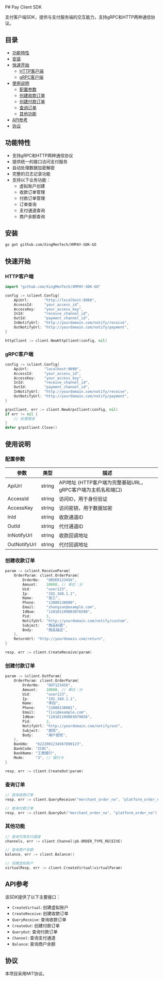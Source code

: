 P# Pay Client SDK

支付客户端SDK，提供与支付服务端的交互能力，支持gRPC和HTTP两种通信协议。

## 目录
- [功能特性](#功能特性)
- [安装](#安装)
- [快速开始](#快速开始)
  - [HTTP客户端](#http客户端)
  - [gRPC客户端](#grpc客户端)
- [使用说明](#使用说明)
  - [配置参数](#配置参数)
  - [创建收款订单](#创建收款订单)
  - [创建付款订单](#创建付款订单)
  - [查询订单](#查询订单)
  - [其他功能](#其他功能)
- [API参考](#api参考)
- [协议](#协议)

## 功能特性

- 支持gRPC和HTTP两种通信协议
- 提供统一的接口访问支付服务
- 自动处理数据加密解密
- 完整的日志记录功能
- 支持以下业务功能：
  - 虚拟账户创建
  - 收款订单管理
  - 付款订单管理
  - 订单查询
  - 支付通道查询
  - 商户余额查询

## 安装

```bash
go get github.com/XingMenTech/XMPAY-SDK-GO
```

## 快速开始

### HTTP客户端

```go
import "github.com/XingMenTech/XMPAY-SDK-GO"

config := &client.Config{
    ApiUrl:       "http://localhost:8080",
    AccessId:     "your_access_id",
    AccessKey:    "your_access_key",
    InId:         "receive_channel_id",
    OutId:        "payment_channel_id",
    InNotifyUrl:  "http://yourdomain.com/notify/receive",
    OutNotifyUrl: "http://yourdomain.com/notify/payment",
}

httpClient := client.NewHttpClient(config, nil)
```

### gRPC客户端

```go
config := &client.Config{
    ApiUrl:       "localhost:9090",
    AccessId:     "your_access_id",
    AccessKey:    "your_access_key",
    InId:         "receive_channel_id",
    OutId:        "payment_channel_id",
    InNotifyUrl:  "http://yourdomain.com/notify/receive",
    OutNotifyUrl: "http://yourdomain.com/notify/payment",
}

grpcClient, err := client.NewGrpcClient(config, nil)
if err != nil {
    // 处理错误
}
defer grpcClient.Close()
```

## 使用说明

### 配置参数

| 参数 | 类型 | 描述 |
|------|------|------|
| ApiUrl | string | API地址 (HTTP客户端为完整基础URL，gRPC客户端为主机名和端口) |
| AccessId | string | 访问ID，用于身份验证 |
| AccessKey | string | 访问密钥，用于数据加密 |
| InId | string | 收款通道ID |
| OutId | string | 代付通道ID |
| InNotifyUrl | string | 收款回调地址 |
| OutNotifyUrl | string | 代付回调地址 |

### 创建收款订单

```go
param := &client.ReceiveParam{
    OrderParam: client.OrderParam{
        OrderNo:   "ORDER123456",
        Amount:    10000, // 单位：分
        Uid:       "user123",
        Ip:        "192.168.1.1",
        Name:      "张三",
        Phone:     "13800138000",
        Email:     "zhangsan@example.com",
        IdNum:     "110101199003076598",
        Pid:       1,
        NotifyUrl: "http://yourdomain.com/notify/custom",
        Subject:   "商品标题",
        Body:      "商品描述",
    },
    ReturnUrl: "http://yourdomain.com/return",
}

resp, err := client.CreateReceive(param)
```

### 创建付款订单

```go
param := &client.OutParam{
    OrderParam: client.OrderParam{
        OrderNo:   "OUT123456",
        Amount:    10000, // 单位：分
        Uid:       "user123",
        Ip:        "192.168.1.1",
        Name:      "李四",
        Phone:     "13800138001",
        Email:     "lisi@example.com",
        IdNum:     "110101199003079856",
        Pid:       2,
        NotifyUrl: "http://yourdomain.com/notify/out",
        Subject:   "提现",
        Body:      "用户提现",
    },
    BankNo:   "6222001234567890123",
    BankCode: "ICBC",
    BankName: "工商银行",
    Mode:     "3", // 银行卡
}

resp, err := client.CreateOut(param)
```

### 查询订单

```go
// 查询收款订单
resp, err := client.QueryReceive("merchant_order_no", "platform_order_no")

// 查询付款订单
resp, err := client.QueryOut("merchant_order_no", "platform_order_no")
```

### 其他功能

```go
// 查询可用支付通道
channels, err := client.Channel(pb.ORDER_TYPE_RECEIVE)

// 查询商户余额
balance, err := client.Balance()

// 创建虚拟账户
virtualResp, err := client.CreateVirtual(virtualParam)
```

## API参考

该SDK提供了以下主要接口：

- `CreateVirtual`: 创建虚拟账户
- `CreateReceive`: 创建收款订单
- `QueryReceive`: 查询收款订单
- `CreateOut`: 创建付款订单
- `QueryOut`: 查询付款订单
- `Channel`: 查询支付通道
- `Balance`: 查询商户余额

## 协议

本项目采用MIT协议。